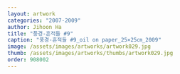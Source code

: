 ```yaml
---
layout: artwork
categories: "2007-2009"
author: Jihoon Ha
title: "풍경-흔적들 #9"
caption: "풍경-흔적들 #9_oil on paper_25×25㎝_2009"
image: /assets/images/artworks/artwork029.jpg
thumb: /assets/images/artworks/thumbs/artwork029.jpg
order: 908002
---
```


